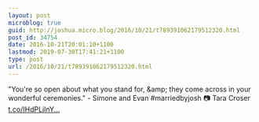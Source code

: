 ```yaml
---
layout: post
microblog: true
guid: http://joshua.micro.blog/2016/10/21/t789391062179512320.html
post_id: 34754
date: 2016-10-21T20:01:10+1100
lastmod: 2019-07-30T17:41:21+1100
type: post
url: /2016/10/21/t789391062179512320.html
---
```

"You're so open about what you stand for, &amp;amp; they come across in your wonderful ceremonies." - Simone and Evan #marriedbyjosh 📷 Tara Croser [t.co/IHdPLjInY...](https://t.co/IHdPLjInY8)
